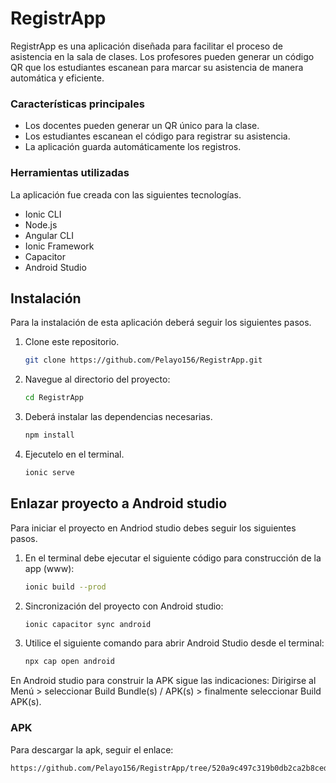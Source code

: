 # RegistrApp

RegistrApp es una aplicación diseñada para facilitar el proceso de asistencia en la sala de clases.  Los profesores pueden generar un código QR que los estudiantes escanean para marcar su asistencia de manera automática y eficiente.


### Características principales

- Los docentes pueden generar un QR único para la clase.
- Los estudiantes escanean el código para registrar su asistencia.
- La aplicación guarda automáticamente los registros.

### Herramientas utilizadas
La aplicación fue creada con las siguientes tecnologías.
- Ionic CLI
- Node.js
- Angular CLI
- Ionic Framework
- Capacitor
- Android Studio

## Instalación
Para la instalación de esta aplicación deberá seguir los siguientes pasos. 

1. Clone este repositorio.
   ```bash
   git clone https://github.com/Pelayo156/RegistrApp.git
   ```
2. Navegue al directorio del proyecto:
   ```bash
   cd RegistrApp
   ```
3. Deberá instalar las dependencias necesarias.
   ```bash
   npm install
   ```
4. Ejecutelo en el terminal.
   ```bash
   ionic serve
   ```
## Enlazar proyecto a Android studio
Para iniciar el proyecto en Andriod studio debes seguir los siguientes pasos.
1. En el terminal debe ejecutar el siguiente código para construcción de la app (www):
   ```bash
   ionic build --prod
   ```
2. Sincronización del proyecto con Android studio:
   ```bash
   ionic capacitor sync android
   ```
3. Utilice el siguiente comando para abrir Android Studio desde el terminal:
   ```bash
   npx cap open android
   ```
En Android studio para construir la APK sigue las indicaciones:
Dirigirse al Menú > seleccionar Build Bundle(s) / APK(s) > finalmente seleccionar Build APK(s).

### APK
Para descargar la apk, seguir el enlace:
``` bash
https://github.com/Pelayo156/RegistrApp/tree/520a9c497c319b0db2ca2b8cedc0b3acf28787f2/APK
```
